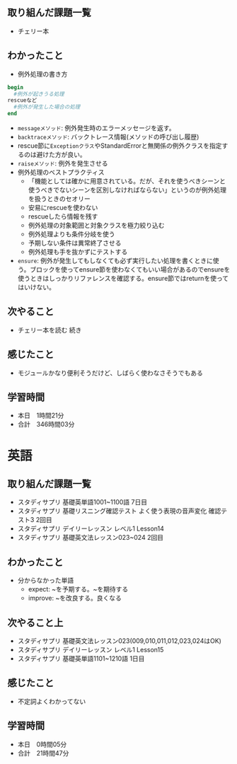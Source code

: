 ## 取り組んだ課題一覧
- チェリー本
## わかったこと
- 例外処理の書き方
```ruby
begin
  #例外が起きうる処理
rescueなど
  #例外が発生した場合の処理
end
```
- `messageメソッド`: 例外発生時のエラーメッセージを返す。
- `backtraceメソッド`: バックトレース情報(メソッドの呼び出し履歴)
- rescue節に`Exceptionクラス`やStandardErrorと無関係の例外クラスを指定するのは避けた方が良い。
- `raiseメソッド`: 例外を発生させる
- 例外処理のベストプラクティス
    - 「機能としては確かに用意されている。だが、それを使うべきシーンと使うべきでないシーンを区別しなければならない」というのが例外処理を扱うときのセオリー
    - 安易にrescueを使わない
    - rescueしたら情報を残す
    - 例外処理の対象範囲と対象クラスを極力絞り込む
    - 例外処理よりも条件分岐を使う
    - 予期しない条件は異常終了させる
    - 例外処理も手を抜かずにテストする
- `ensure`: 例外が発生してもしなくても必ず実行したい処理を書くときに使う。ブロックを使ってensure節を使わなくてもいい場合があるのでensureを使うときはしっかりリファレンスを確認する。ensure節ではreturnを使ってはいけない。
## 次やること
- チェリー本を読む 続き
## 感じたこと
- モジュールかなり便利そうだけど、しばらく使わなさそうでもある
## 学習時間
- 本日　1時間21分
- 合計　346時間03分


# 英語
## 取り組んだ課題一覧
- スタディサプリ 基礎英単語1001~1100語 7日目
- スタディサプリ 基礎リスニング確認テスト よく使う表現の音声変化 確認テスト3 2回目
- スタディサプリ デイリーレッスン レベル1 Lesson14
- スタディサプリ 基礎英文法レッスン023~024 2回目
## わかったこと
- 分からなかった単語
    - expect: ~を予期する。~を期待する
    - improve: ~を改良する。良くなる
## 次やること上
- スタディサプリ 基礎英文法レッスン023(009,010,011,012,023,024はOK)
- スタディサプリ デイリーレッスン レベル1 Lesson15
- スタディサプリ 基礎英単語1101~1210語 1日目
## 感じたこと
- 不定詞よくわかってない
## 学習時間
- 本日　0時間05分
- 合計　21時間47分